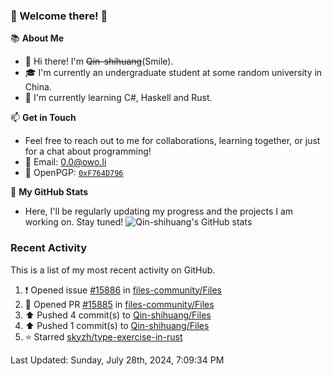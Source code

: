 ### 🌟 Welcome there! 🌟

📚 **About Me**
- 👋 Hi there! I'm ~~Qin-shihuang~~(Smile).
- 🎓 I'm currently an undergraduate student at some random university in China.
- 🌱 I'm currently learning C#, Haskell and Rust.

📫 **Get in Touch**
- Feel free to reach out to me for collaborations, learning together, or just for a chat about programming!
- 📩 Email: 0.0@owo.li
- 🔑 OpenPGP: [`0xF764D796`](https://keys.openpgp.org/vks/v1/by-fingerprint/99D5AF94A1585E16E14895EFBF6C0BF4F764D796)


📝 **My GitHub Stats**
- Here, I'll be regularly updating my progress and the projects I am working on. Stay tuned!
![Qin-shihuang's GitHub stats](https://github-readme-stats.vercel.app/api?username=Qin-shihuang&show_icons=true)

### Recent Activity

This is a list of my most recent activity on GitHub.

<!--RECENT_ACTIVITY:start-->
1. ❗️ Opened issue [#15886](https://github.com/files-community/Files/issues/15886) in [files-community/Files](https://github.com/files-community/Files)<br>
2. 💪 Opened PR [#15885](https://github.com/files-community/Files/pull/15885) in [files-community/Files](https://github.com/files-community/Files)<br>
3. ⬆️ Pushed 4 commit(s) to [Qin-shihuang/Files](https://github.com/Qin-shihuang/Files)<br>
4. ⬆️ Pushed 1 commit(s) to [Qin-shihuang/Files](https://github.com/Qin-shihuang/Files)<br>
5. ⭐ Starred [skyzh/type-exercise-in-rust](https://github.com/skyzh/type-exercise-in-rust)<br>
<!--RECENT_ACTIVITY:end-->

<!--RECENT_ACTIVITY:last_update-->
Last Updated: Sunday, July 28th, 2024, 7:09:34 PM
<!--RECENT_ACTIVITY:last_update_end-->
